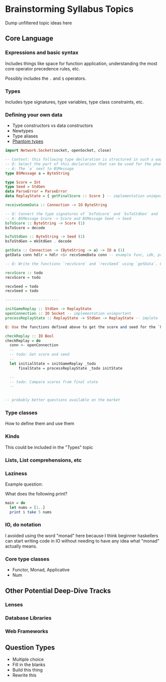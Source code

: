 # Brainstorming Syllabus Topics

Dump unfiltered topic ideas here

## Core Language

### Expressions and basic syntax

Includes things like space for function application, understanding the most core operator precedence rules, etc.

Possibly includes the `.` and `$` operators.

### Types

Includes type signatures, type variables, type class constraints, etc.

### Defining your own data

* Type constructors vs data constructors
* Newtypes
* Type aliases
* [Phantom types](https://wiki.haskell.org/index.php?title=Phantom_type)

```haskell
import Network.Socket(socket, openSocket, close)

-- Context: this following type declaration is structured in such a way that is can use a phantom type.
-- Q: Select the part of this declaration that can be used for the phantom type (1)
-- A: The `a` next to BSMessage
type BSMessage a = ByteString

type Score = Int
type Seed = StdGen
data ParseError = ParseError
data ReplayState = { getFinalScore :: Score } -- implementation unimportant

receiveSomeData :: Connection -> IO ByteString

-- Q: Convert the type signatures of `bsToScore` and `bsToStdGen` and `getData` so that they use phantom types. (3)
-- A: BSMessage Score -> Score and BSMessage Seed -> Seed
bsToScore :: ByteString -> Score (1)
bsToScore = decode

bsToStdGen :: ByteString -> Seed (1)
bsToStdGen = mkStdGen . decode

getData :: Connection -> (ByteString -> a) -> IO a (1)
getData conn hdlr = hdlr <$> recvSomeData conn -- example func, idk, probably put in decent sized body.

-- Q: Write the functions `recvScore` and `recvSeed` using `getData`. Give appropriate type signatures to these functions. (5)

recvScore :: todo
recvScore = todo

recvSeed = todo
recvSeed = todo

------------------------

initGameReplay :: StdGen -> ReplayState
openConnection :: IO Socket -- implementation unimportant
processReplayState :: ReplayState -> StdGen -> ReplayState -- implete

Q: Use the functions defined above to get the score and seed for the `ReplayState`. Finally compare the scores of the final `ReplayState` with the one made by `processReplayState` (10)

checkReplay :: IO Bool
checkReplay = do
  conn <- openConnection
  --
  -- todo: Get score and seed
  --
  let initialState = initGameReplay _todo
      finalState = processReplayState _todo initState

  --
  -- todo: Compare scores from final state
  --

  
-- probably better questions available on the market
```


### Type classes

How to define them and use them

### Kinds

This could be included in the "Types" topic

### Lists, List comprehensions, etc

### Laziness

Example question:

What does the following print?

```haskell
main = do
  let nums = [1..]
  print $ take 5 nums
```

### IO, do notation

I avoided using the word "monad" here because I think beginner haskellers can
start writing code in IO without needing to have any idea what "monad" actually
means.

### Core type classes

* Functor, Monad, Applicative
* Num

## Other Potential Deep-Dive Tracks

### Lenses

### Database Libraries

### Web Frameworks

## Question Types
* Multiple choice
* Fill in the blanks
* Build this thing
* Rewrite this
